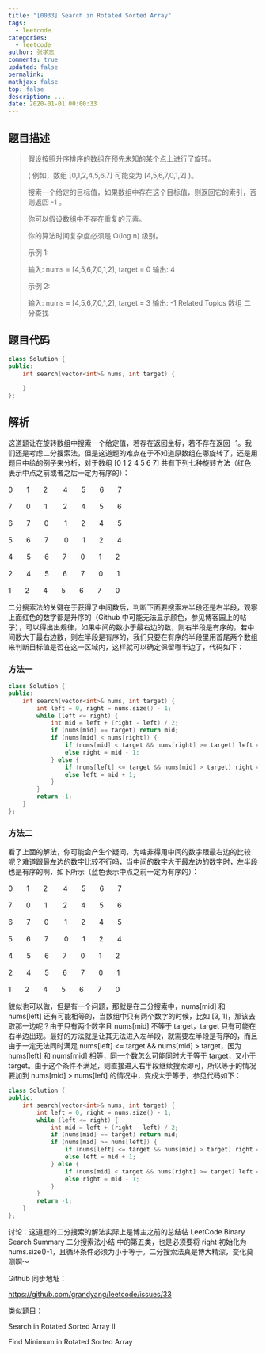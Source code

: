 ```yaml
---
title: "[0033] Search in Rotated Sorted Array"
tags:
  - leetcode
categories:
  - leetcode
author: 张学志
comments: true
updated: false
permalink:
mathjax: false
top: false
description: ...
date: 2020-01-01 00:00:33
---
```


## 题目描述

> 假设按照升序排序的数组在预先未知的某个点上进行了旋转。 
> 
> ( 例如，数组 [0,1,2,4,5,6,7] 可能变为 [4,5,6,7,0,1,2] )。 
> 
> 搜索一个给定的目标值，如果数组中存在这个目标值，则返回它的索引，否则返回 -1 。 
> 
> 你可以假设数组中不存在重复的元素。 
> 
> 你的算法时间复杂度必须是 O(log n) 级别。 
> 
> 示例 1: 
> 
> 输入: nums = [4,5,6,7,0,1,2], target = 0
> 输出: 4
> 
> 
> 示例 2: 
> 
> 输入: nums = [4,5,6,7,0,1,2], target = 3
> 输出: -1 
> Related Topics 数组 二分查找

## 题目代码

```cpp
class Solution {
public:
    int search(vector<int>& nums, int target) {
        
    }
};
```

## 解析

这道题让在旋转数组中搜索一个给定值，若存在返回坐标，若不存在返回 -1。我们还是考虑二分搜索法，但是这道题的难点在于不知道原数组在哪旋转了，还是用题目中给的例子来分析，对于数组 [0 1 2 4 5 6 7] 共有下列七种旋转方法（红色表示中点之前或者之后一定为有序的）：

0　　1　　2　　 4　　5　　6　　7

7　　0　　1　　 2　　4　　5　　6

6　　7　　0　　 1　　2　　4　　5

5　　6　　7　　 0　　1　　2　　4

4　　5　　6　　7　　0　　1　　2

2　　4　　5　　6　　7　　0　　1

1　　2　　4　　5　　6　　7　　0

二分搜索法的关键在于获得了中间数后，判断下面要搜索左半段还是右半段，观察上面红色的数字都是升序的（Github 中可能无法显示颜色，参见博客园上的帖子），可以得出出规律，如果中间的数小于最右边的数，则右半段是有序的，若中间数大于最右边数，则左半段是有序的，我们只要在有序的半段里用首尾两个数组来判断目标值是否在这一区域内，这样就可以确定保留哪半边了，代码如下：

### 方法一

```cpp
class Solution {
public:
    int search(vector<int>& nums, int target) {
        int left = 0, right = nums.size() - 1;
        while (left <= right) {
            int mid = left + (right - left) / 2;
            if (nums[mid] == target) return mid;
            if (nums[mid] < nums[right]) {
                if (nums[mid] < target && nums[right] >= target) left = mid + 1;
                else right = mid - 1;
            } else {
                if (nums[left] <= target && nums[mid] > target) right = mid - 1;
                else left = mid + 1;
            }
        }
        return -1;
    }
};
```

### 方法二

看了上面的解法，你可能会产生个疑问，为啥非得用中间的数字跟最右边的比较呢？难道跟最左边的数字比较不行吗，当中间的数字大于最左边的数字时，左半段也是有序的啊，如下所示（蓝色表示中点之前一定为有序的）：

0　　1　　2　　 4　　5　　6　　7

7　　0　　1　　 2　　4　　5　　6

6　　7　　0　　 1　　2　　4　　5

5　　6　　7　　 0　　1　　2　　4

4　　5　　6　　7　　0　　1　　2

2　　4　　5　　6　　7　　0　　1

1　　2　　4　　5　　6　　7　　0

貌似也可以做，但是有一个问题，那就是在二分搜索中，nums[mid] 和 nums[left] 还有可能相等的，当数组中只有两个数字的时候，比如 [3, 1]，那该去取那一边呢？由于只有两个数字且 nums[mid] 不等于 target，target 只有可能在右半边出现。最好的方法就是让其无法进入左半段，就需要左半段是有序的，而且由于一定无法同时满足 nums[left] <= target && nums[mid] > target，因为 nums[left] 和 nums[mid] 相等，同一个数怎么可能同时大于等于 target，又小于 target。由于这个条件不满足，则直接进入右半段继续搜索即可，所以等于的情况要加到 nums[mid] > nums[left] 的情况中，变成大于等于，参见代码如下：

```cpp
class Solution {
public:
    int search(vector<int>& nums, int target) {
        int left = 0, right = nums.size() - 1;
        while (left <= right) {
            int mid = left + (right - left) / 2;
            if (nums[mid] == target) return mid;
            if (nums[mid] >= nums[left]) {
                if (nums[left] <= target && nums[mid] > target) right = mid - 1;
                else left = mid + 1;
            } else {
                if (nums[mid] < target && nums[right] >= target) left = mid + 1;
                else right = mid - 1;
            }
        }
        return -1;
    }
};
```

讨论：这道题的二分搜索的解法实际上是博主之前的总结帖 LeetCode Binary Search Summary 二分搜索法小结 中的第五类，也是必须要将 right 初始化为 nums.size()-1，且循环条件必须为小于等于。二分搜索法真是博大精深，变化莫测啊～

 

Github 同步地址：

https://github.com/grandyang/leetcode/issues/33

 

类似题目：

Search in Rotated Sorted Array II

Find Minimum in Rotated Sorted Array